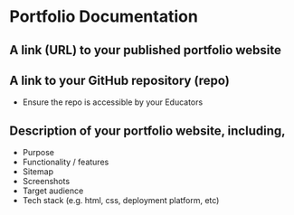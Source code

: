 # Portfolio Documentation

## A link (URL) to your published portfolio website
## A link to your GitHub repository (repo)
* Ensure the repo is accessible by your Educators

## Description of your portfolio website, including,
* Purpose
* Functionality / features
* Sitemap
* Screenshots
* Target audience
* Tech stack (e.g. html, css, deployment platform, etc)